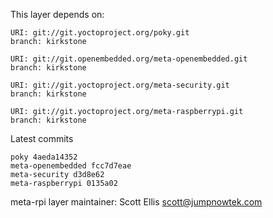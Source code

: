 This layer depends on:

    URI: git://git.yoctoproject.org/poky.git
    branch: kirkstone

    URI: git://git.openembedded.org/meta-openembedded.git
    branch: kirkstone

    URI: git://git.yoctoproject.org/meta-security.git
    branch: kirkstone

    URI: git://git.yoctoproject.org/meta-raspberrypi.git
    branch: kirkstone

Latest commits

    poky 4aeda14352
    meta-openembedded fcc7d7eae
    meta-security d3d8e62
    meta-raspberrypi 0135a02

meta-rpi layer maintainer: Scott Ellis <scott@jumpnowtek.com>
